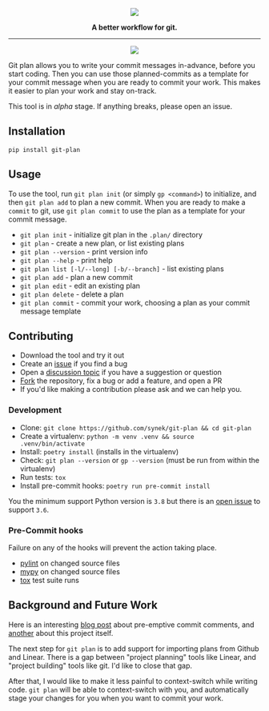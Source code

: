 <p align="center">
  <img src="https://user-images.githubusercontent.com/9436784/110315084-a7e39f80-8000-11eb-8a14-3799c7e2cfd3.png">
</p>
<p align="center">
  <b>A better workflow for git.</b>
</p>
<hr></hr>
<p align="center">
  <img src="https://github.com/synek/git-plan/workflows/Full%20Tests/badge.svg">
</p>

Git plan allows you to write your commit messages in-advance, before you start coding. Then you can use those planned-commits as a template for your commit message when you are ready to commit your work. This makes it easier to plan your work and stay on-track.

This tool is in *alpha* stage. If anything breaks, please open an issue.

## Installation

`pip install git-plan`

## Usage
To use the tool, run `git plan init` (or simply `gp <command>`) to initialize, and then `git plan add` to plan a new commit. When you are ready to make a `commit` to git, use `git plan commit` to use the plan as a template for your commit message.

* `git plan init` - initialize git plan in the `.plan/` directory
* `git plan` - create a new plan, or list existing plans
* `git plan --version` - print version info
* `git plan --help` - print help
* `git plan list [-l/--long] [-b/--branch]` - list existing plans
* `git plan add` - plan a new commit
* `git plan edit` - edit an existing plan
* `git plan delete` - delete a plan
* `git plan commit` - commit your work, choosing a plan as your commit message template

## Contributing

* Download the tool and try it out
* Create an [issue](https://github.com/synek/git-plan/issues) if you find a bug
* Open a [discussion topic](https://github.com/synek/git-plan/discussions) if you have a suggestion or question
* [Fork](https://guides.github.com/activities/forking/) the repository, fix a bug or add a feature, and open a PR
* If you'd like making a contribution please ask and we can help you.

### Development

* Clone: `git clone https://github.com/synek/git-plan && cd git-plan`
* Create a virtualenv: `python -m venv .venv && source .venv/bin/activate`
* Install: `poetry install`  (installs in the virtualenv)
* Check: `git plan --version` or `gp --version`  (must be run from within the virtualenv)
* Run tests: `tox`
* Install pre-commit hooks: `poetry run pre-commit install`

You the minimum support Python version is `3.8` but there is an [open issue](https://github.com/synek/git-plan/issues/73) to support `3.6`.

### Pre-Commit hooks

Failure on any of the hooks will prevent the action taking place.

* [pylint](https://pylint.org/) on changed source files
* [mypy](http://mypy-lang.org/) on changed source files
* [tox](https://tox.readthedocs.io/en/latest/) test suite runs

## Background and Future Work
Here is an interesting [blog post](https://arialdomartini.wordpress.com/2012/09/03/pre-emptive-commit-comments/) about pre-emptive commit comments, and [another](https://rory.bio/posts/git-plan) about this project itself.

The next step for `git plan` is to add support for importing plans from Github and Linear. There is a gap between "project planning" tools like Linear, and "project building" tools like git. I'd like to close that gap.

After that, I would like to make it less painful to context-switch while writing code. `git plan` will be able to context-switch with you, and automatically stage your changes for you when you want to commit your work.
